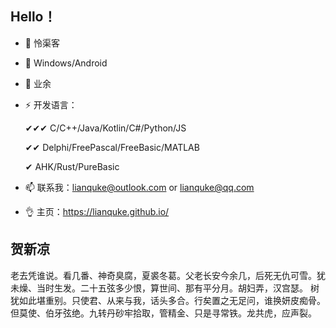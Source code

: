 ## Hello！

- 👋 怜渠客

- 👀 Windows/Android 

- 🌱 业余

- ⚡ 开发语言：

  ✔✔✔ C/C++/Java/Kotlin/C#/Python/JS

  ✔✔ Delphi/FreePascal/FreeBasic/MATLAB

  ✔ AHK/Rust/PureBasic 

- 📫 联系我：lianquke@outlook.com or lianquke@qq.com

- 👌 主页：https://lianquke.github.io/



## 贺新凉

老去凭谁说。看几番、神奇臭腐，夏裘冬葛。父老长安今余几，后死无仇可雪。犹未燥、当时生发。二十五弦多少恨，算世间、那有平分月。胡妇弄，汉宫瑟。 
树犹如此堪重别。只使君、从来与我，话头多合。行矣置之无足问，谁换妍皮痴骨。但莫使、伯牙弦绝。九转丹砂牢拾取，管精金、只是寻常铁。龙共虎，应声裂。
